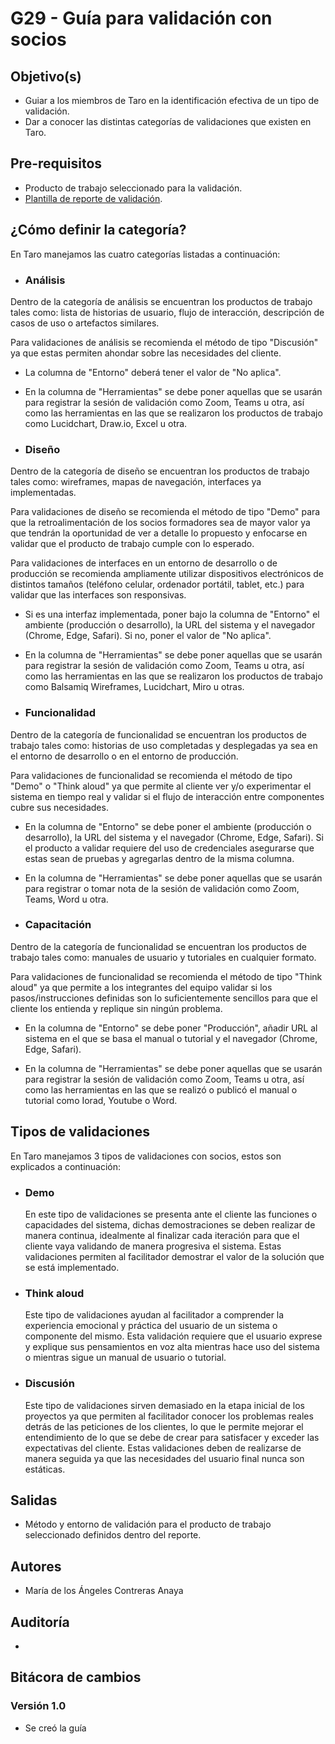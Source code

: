 # G29 - Guía para validación con socios

## Objetivo(s)

- Guiar a los miembros de Taro en la identificación efectiva de un tipo de validación. 
- Dar a conocer las distintas categorías de validaciones que existen en Taro.

## Pre-requisitos

- Producto de trabajo seleccionado para la validación.
- [Plantilla de reporte de validación](https://docs.google.com/spreadsheets/d/1qlU1dm3yrt6iGMJEEK14aC9Ro99d33SdCeGvpf3zztI/edit?usp=sharing).

## ¿Cómo definir la categoría?

En Taro manejamos las cuatro categorías listadas a continuación:

- ### Análisis

Dentro de la categoría de análisis se encuentran los productos de trabajo tales como: lista de historias de usuario, flujo de interacción, descripción de casos de uso o artefactos similares.

Para validaciones de análisis se recomienda el método de tipo "Discusión" ya que estas permiten ahondar sobre las necesidades del cliente.

- La columna de "Entorno" deberá tener el valor de "No aplica".

- En la columna de "Herramientas" se debe poner aquellas que se usarán para registrar la sesión de validación como Zoom, Teams u otra, así como las herramientas en las que se realizaron los productos de trabajo como Lucidchart, Draw.io, Excel u otra.

- ### Diseño

Dentro de la categoría de diseño se encuentran los productos de trabajo tales como: wireframes, mapas de navegación, interfaces ya implementadas.

Para validaciones de diseño se recomienda el método de tipo "Demo" para que la retroalimentación de los socios formadores sea de mayor valor ya que tendrán la oportunidad de ver a detalle lo propuesto y enfocarse en validar que el producto de trabajo cumple con lo esperado.

Para validaciones de interfaces en un entorno de desarrollo o de producción se recomienda ampliamente utilizar dispositivos electrónicos de distintos tamaños (teléfono celular, ordenador portátil, tablet, etc.) para validar que las interfaces son responsivas. 

- Si es una interfaz implementada, poner bajo la columna de "Entorno" el ambiente (producción o  desarrollo), la URL del sistema y el navegador (Chrome, Edge,  Safari). Si no, poner el valor de "No aplica".

- En la columna de "Herramientas" se debe poner aquellas que se usarán para registrar la sesión de validación como Zoom, Teams u otra, así como las herramientas en las que se realizaron los productos de trabajo como Balsamiq Wireframes, Lucidchart, Miro u otras.

- ### Funcionalidad

Dentro de la categoría de funcionalidad se encuentran los productos de trabajo tales como:  historias de uso completadas y desplegadas ya sea en el entorno de desarrollo o en el entorno de producción.

Para validaciones de funcionalidad se recomienda el método de tipo "Demo" o "Think aloud" ya que permite al cliente ver y/o experimentar el sistema en tiempo real y validar si el flujo de interacción entre componentes cubre sus necesidades.

- En la columna de "Entorno" se debe poner el ambiente (producción o  desarrollo), la URL del sistema y el navegador (Chrome, Edge,  Safari). Si el producto a validar requiere del uso de credenciales asegurarse que estas sean de pruebas y agregarlas dentro de la misma columna. 
- En la columna de "Herramientas" se debe poner aquellas que se usarán para registrar  o tomar nota de la sesión de validación como Zoom, Teams, Word u otra.

- ### Capacitación

Dentro de la categoría de funcionalidad se encuentran los productos de trabajo tales como:  manuales de usuario y tutoriales en cualquier formato. 

Para validaciones de funcionalidad se recomienda el método de tipo "Think aloud" ya que permite a los integrantes del equipo validar si los pasos/instrucciones definidas son lo suficientemente sencillos para que el cliente los entienda y  replique sin ningún problema.

- En la columna de "Entorno" se debe poner "Producción", añadir URL al sistema en el que se basa el manual o tutorial y el navegador (Chrome, Edge,  Safari).

- En la columna de "Herramientas" se debe poner aquellas que se usarán para registrar la sesión de validación como Zoom, Teams u otra, así como las herramientas en las que se realizó o publicó el manual o tutorial como Iorad, Youtube o Word.

## Tipos de validaciones

En Taro manejamos 3 tipos de validaciones con socios, estos son explicados a continuación:

- ### Demo

  En este tipo de validaciones se presenta ante el cliente las funciones o capacidades del sistema, dichas demostraciones se deben realizar de manera continua, idealmente al finalizar cada iteración para que el cliente vaya validando de manera progresiva el sistema. Estas validaciones permiten al facilitador demostrar el valor de la solución que se está implementado.

- ### Think aloud

  Este tipo de validaciones ayudan al facilitador a comprender la experiencia emocional y práctica del usuario de un sistema o componente del mismo. Esta validación requiere que el usuario exprese y explique sus pensamientos en voz alta mientras hace uso del sistema o mientras sigue un manual de usuario o tutorial.

- ### Discusión

  Este tipo de validaciones sirven demasiado en la etapa inicial de los proyectos ya que permiten al facilitador conocer los problemas reales detrás de las peticiones de los clientes, lo que le permite mejorar el entendimiento de lo que se debe de crear para satisfacer y exceder las expectativas del cliente. Estas validaciones deben de realizarse de manera seguida ya que las necesidades del usuario final nunca son estáticas.

## Salidas

- Método y entorno de validación para el producto de trabajo seleccionado definidos dentro del reporte.

## Autores

- María de los Ángeles Contreras Anaya

## Auditoría

- 

## Bitácora de cambios
### Versión 1.0
- Se creó la guía

